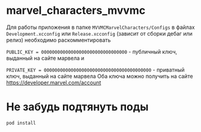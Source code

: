 # marvel_characters_mvvmc

Для работы приложения в папке `MVVMCMarvelCharacters/Configs`
в файлах `Development.xcconfig` или `Release.xcconfig` (зависит от сборки дебаг или релиз) необходимо раскомментировать 

`PUBLIC_KEY = 00000000000000000000000000000000` - публичный ключ, выданный на сайте марвела
и 

`PRIVATE_KEY = 0000000000000000000000000000000000000000` - приватный ключ, выданный на сайте марвела
Оба ключа можно получить на сайте https://developer.marvel.com/account
# Не забудь подтянуть поды
`pod install`
